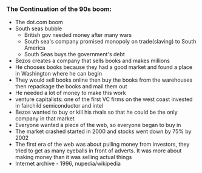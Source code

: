 ### The Continuation of the 90s boom:
-   The dot.com boom
-   South seas bubble
	-   British gov needed money after many wars
	-   South sea's company promised monopoly on trade(slaving) to South America
	-   South Seas buys the government's debt
-   Bezos creates a company that sells books and makes millions
-   He chooses books because they had a good market and found a place in Washington where he can begin
-   They would sell books online then buy the books from the warehouses then repackage the books and mail them out
-   He needed a lot of money to make this work
-   venture capitalists: one of the first VC firms on the west coast invested in fairchild semiconductor and intel
-   Bezos wanted to buy or kill his rivals so that he could be the only company in that market
-   Everyone wanted a piece of the web, so everyone began to buy in
-   The market crashed started in 2000 and stocks went down by 75% by 2002
-   The first era of the web was about pulling money from investors, they tried to get as many eyeballs in front of adverts. It was more about making money than it was selling actual things
-   Internet archive - 1996, nupedia/wikipedia